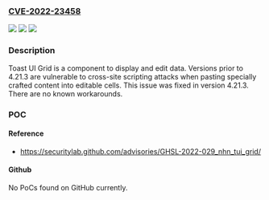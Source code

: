 ### [CVE-2022-23458](https://cve.mitre.org/cgi-bin/cvename.cgi?name=CVE-2022-23458)
![](https://img.shields.io/static/v1?label=Product&message=tui.grid&color=blue)
![](https://img.shields.io/static/v1?label=Version&message=n%2Fa&color=blue)
![](https://img.shields.io/static/v1?label=Vulnerability&message=CWE-79%20Cross-site%20Scripting%20(XSS)&color=brighgreen)

### Description

Toast UI Grid is a component to display and edit data. Versions prior to 4.21.3 are vulnerable to cross-site scripting attacks when pasting specially crafted content into editable cells. This issue was fixed in version 4.21.3. There are no known workarounds.

### POC

#### Reference
- https://securitylab.github.com/advisories/GHSL-2022-029_nhn_tui_grid/

#### Github
No PoCs found on GitHub currently.

